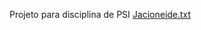 Projeto para disciplina de PSI 
[Jacioneide.txt](https://github.com/user-attachments/files/21393432/Jacioneide.txt)
